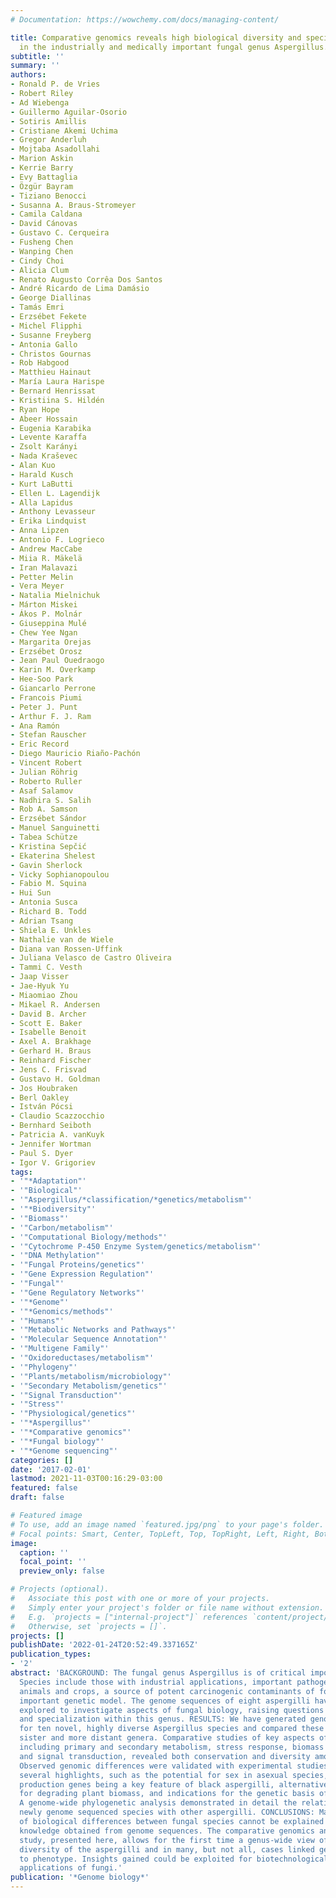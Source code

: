 ```yaml
---
# Documentation: https://wowchemy.com/docs/managing-content/

title: Comparative genomics reveals high biological diversity and specific adaptations
  in the industrially and medically important fungal genus Aspergillus.
subtitle: ''
summary: ''
authors:
- Ronald P. de Vries
- Robert Riley
- Ad Wiebenga
- Guillermo Aguilar-Osorio
- Sotiris Amillis
- Cristiane Akemi Uchima
- Gregor Anderluh
- Mojtaba Asadollahi
- Marion Askin
- Kerrie Barry
- Evy Battaglia
- Özgür Bayram
- Tiziano Benocci
- Susanna A. Braus-Stromeyer
- Camila Caldana
- David Cánovas
- Gustavo C. Cerqueira
- Fusheng Chen
- Wanping Chen
- Cindy Choi
- Alicia Clum
- Renato Augusto Corrêa Dos Santos
- André Ricardo de Lima Damásio
- George Diallinas
- Tamás Emri
- Erzsébet Fekete
- Michel Flipphi
- Susanne Freyberg
- Antonia Gallo
- Christos Gournas
- Rob Habgood
- Matthieu Hainaut
- María Laura Harispe
- Bernard Henrissat
- Kristiina S. Hildén
- Ryan Hope
- Abeer Hossain
- Eugenia Karabika
- Levente Karaffa
- Zsolt Karányi
- Nada Kraševec
- Alan Kuo
- Harald Kusch
- Kurt LaButti
- Ellen L. Lagendijk
- Alla Lapidus
- Anthony Levasseur
- Erika Lindquist
- Anna Lipzen
- Antonio F. Logrieco
- Andrew MacCabe
- Miia R. Mäkelä
- Iran Malavazi
- Petter Melin
- Vera Meyer
- Natalia Mielnichuk
- Márton Miskei
- Ákos P. Molnár
- Giuseppina Mulé
- Chew Yee Ngan
- Margarita Orejas
- Erzsébet Orosz
- Jean Paul Ouedraogo
- Karin M. Overkamp
- Hee-Soo Park
- Giancarlo Perrone
- Francois Piumi
- Peter J. Punt
- Arthur F. J. Ram
- Ana Ramón
- Stefan Rauscher
- Eric Record
- Diego Mauricio Riaño-Pachón
- Vincent Robert
- Julian Röhrig
- Roberto Ruller
- Asaf Salamov
- Nadhira S. Salih
- Rob A. Samson
- Erzsébet Sándor
- Manuel Sanguinetti
- Tabea Schütze
- Kristina Sepčić
- Ekaterina Shelest
- Gavin Sherlock
- Vicky Sophianopoulou
- Fabio M. Squina
- Hui Sun
- Antonia Susca
- Richard B. Todd
- Adrian Tsang
- Shiela E. Unkles
- Nathalie van de Wiele
- Diana van Rossen-Uffink
- Juliana Velasco de Castro Oliveira
- Tammi C. Vesth
- Jaap Visser
- Jae-Hyuk Yu
- Miaomiao Zhou
- Mikael R. Andersen
- David B. Archer
- Scott E. Baker
- Isabelle Benoit
- Axel A. Brakhage
- Gerhard H. Braus
- Reinhard Fischer
- Jens C. Frisvad
- Gustavo H. Goldman
- Jos Houbraken
- Berl Oakley
- István Pócsi
- Claudio Scazzocchio
- Bernhard Seiboth
- Patricia A. vanKuyk
- Jennifer Wortman
- Paul S. Dyer
- Igor V. Grigoriev
tags:
- '"*Adaptation"'
- '"Biological"'
- '"Aspergillus/*classification/*genetics/metabolism"'
- '"*Biodiversity"'
- '"Biomass"'
- '"Carbon/metabolism"'
- '"Computational Biology/methods"'
- '"Cytochrome P-450 Enzyme System/genetics/metabolism"'
- '"DNA Methylation"'
- '"Fungal Proteins/genetics"'
- '"Gene Expression Regulation"'
- '"Fungal"'
- '"Gene Regulatory Networks"'
- '"*Genome"'
- '"*Genomics/methods"'
- '"Humans"'
- '"Metabolic Networks and Pathways"'
- '"Molecular Sequence Annotation"'
- '"Multigene Family"'
- '"Oxidoreductases/metabolism"'
- '"Phylogeny"'
- '"Plants/metabolism/microbiology"'
- '"Secondary Metabolism/genetics"'
- '"Signal Transduction"'
- '"Stress"'
- '"Physiological/genetics"'
- '"*Aspergillus"'
- '"*Comparative genomics"'
- '"*Fungal biology"'
- '"*Genome sequencing"'
categories: []
date: '2017-02-01'
lastmod: 2021-11-03T00:16:29-03:00
featured: false
draft: false

# Featured image
# To use, add an image named `featured.jpg/png` to your page's folder.
# Focal points: Smart, Center, TopLeft, Top, TopRight, Left, Right, BottomLeft, Bottom, BottomRight.
image:
  caption: ''
  focal_point: ''
  preview_only: false

# Projects (optional).
#   Associate this post with one or more of your projects.
#   Simply enter your project's folder or file name without extension.
#   E.g. `projects = ["internal-project"]` references `content/project/deep-learning/index.md`.
#   Otherwise, set `projects = []`.
projects: []
publishDate: '2022-01-24T20:52:49.337165Z'
publication_types:
- '2'
abstract: 'BACKGROUND: The fungal genus Aspergillus is of critical importance to humankind.
  Species include those with industrial applications, important pathogens of humans,
  animals and crops, a source of potent carcinogenic contaminants of food, and an
  important genetic model. The genome sequences of eight aspergilli have already been
  explored to investigate aspects of fungal biology, raising questions about evolution
  and specialization within this genus. RESULTS: We have generated genome sequences
  for ten novel, highly diverse Aspergillus species and compared these in detail to
  sister and more distant genera. Comparative studies of key aspects of fungal biology,
  including primary and secondary metabolism, stress response, biomass degradation,
  and signal transduction, revealed both conservation and diversity among the species.
  Observed genomic differences were validated with experimental studies. This revealed
  several highlights, such as the potential for sex in asexual species, organic acid
  production genes being a key feature of black aspergilli, alternative approaches
  for degrading plant biomass, and indications for the genetic basis of stress response.
  A genome-wide phylogenetic analysis demonstrated in detail the relationship of the
  newly genome sequenced species with other aspergilli. CONCLUSIONS: Many aspects
  of biological differences between fungal species cannot be explained by current
  knowledge obtained from genome sequences. The comparative genomics and experimental
  study, presented here, allows for the first time a genus-wide view of the biological
  diversity of the aspergilli and in many, but not all, cases linked genome differences
  to phenotype. Insights gained could be exploited for biotechnological and medical
  applications of fungi.'
publication: '*Genome biology*'
---
```

